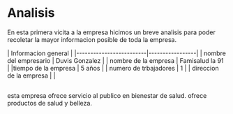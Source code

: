 # Analisis

En esta primera vicita a la empresa hicimos un breve analisis para poder recoletar la mayor informacion posible de toda la empresa.

|          Informacion general              |
|-------------------------|-----------------|
| nombre del empresario   | Duvis Gonzalez  |
| nombre de la empresa    | Famisalud la 91 |
|tiempo de la empresa     | 5 años          |
| numero de trbajadores   | 1               |
| direccion de la empresa |                 |

## 
esta empresa ofrece servicio al publico en bienestar de salud.
ofrece productos de salud y belleza.
